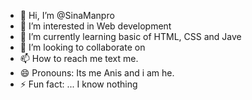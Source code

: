 - 👋 Hi, I’m @SinaManpro
- 👀 I’m interested in Web development
- 🌱 I’m currently learning basic of HTML, CSS and Jave
- 💞️ I’m looking to collaborate on 
- 📫 How to reach me text me. 
- 😄 Pronouns: Its me Anis and i am he. 
- ⚡ Fun fact: ... I know nothing

<!---
SinaManpro/SinaManpro is a ✨ special ✨ repository because its `README.md` (this file) appears on your GitHub profile.
You can click the Preview link to take a look at your changes.
--->
